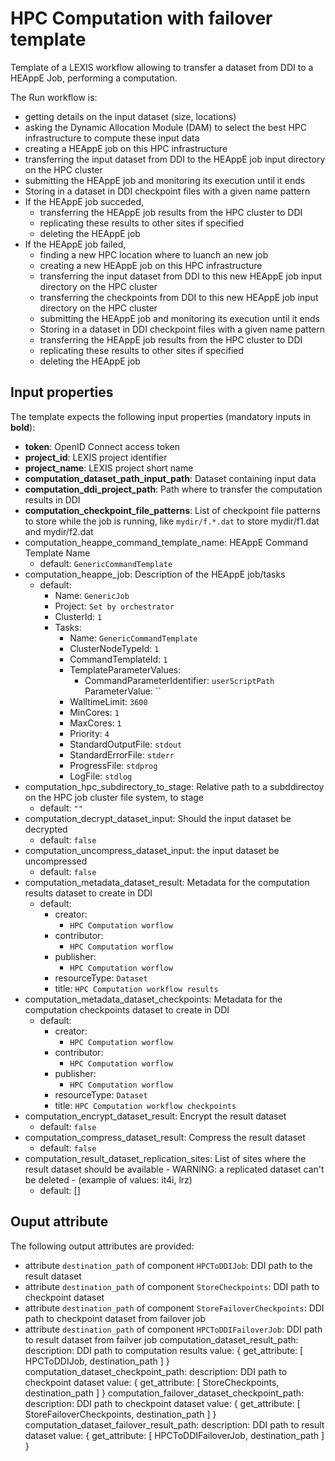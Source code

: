 # HPC Computation with failover template

Template of a LEXIS workflow allowing to transfer a dataset from DDI to a HEAppE Job, performing a computation.

The Run workflow is:
* getting details on the input dataset (size, locations)
* asking the Dynamic Allocation Module (DAM) to select the best HPC infrastructure to compute these input data
* creating a HEAppE job on this HPC infrastructure
* transferring the input dataset from DDI to the HEAppE job input directory on the HPC cluster
* submitting the HEAppE job and monitoring its execution until it ends
* Storing in a dataset in DDI checkpoint files with a given name pattern
* If the HEAppE job succeded,
    * transferring the HEAppE job results from the HPC cluster to DDI
    * replicating these results to other sites if specified
    * deleting the HEAppE job
* If the HEAppE job failed,
    * finding a new HPC location where to luanch an new job
    * creating a new HEAppE job on this HPC infrastructure
    * transferring the input dataset from DDI to this new HEAppE job input directory on the HPC cluster
    * transferring the checkpoints from DDI to this new HEAppE job input directory on the HPC cluster
    * submitting the HEAppE job and monitoring its execution until it ends
    * Storing in a dataset in DDI checkpoint files with a given name pattern
    * transferring the HEAppE job results from the HPC cluster to DDI
    * replicating these results to other sites if specified
    * deleting the HEAppE job

## Input properties

The template expects the following input properties (mandatory inputs in **bold**):
*  **token**: OpenID Connect access token
* **project_id**: LEXIS project identifier
* **project_name**: LEXIS project short name
* **computation_dataset_path_input_path**: Dataset containing input data
* **computation_ddi_project_path**: Path where to transfer the computation results in DDI
* **computation_checkpoint_file_patterns**: List of checkpoint file patterns to store while the job is running, like `mydir/f.*.dat` to store mydir/f1.dat and mydir/f2.dat 
* computation_heappe_command_template_name: HEAppE Command Template Name
  * default: `GenericCommandTemplate`
* computation_heappe_job: Description of the HEAppE job/tasks
  * default:
    * Name: `GenericJob`
    * Project: `Set by orchestrator`
    * ClusterId: `1`
    * Tasks:
      * Name: `GenericCommandTemplate`
      * ClusterNodeTypeId: `1`
      * CommandTemplateId: `1`
      * TemplateParameterValues:
        * CommandParameterIdentifier: `userScriptPath`
          ParameterValue: ``
      * WalltimeLimit: `3600`
      * MinCores: `1`
      * MaxCores: `1`
      * Priority: `4`
      * StandardOutputFile: `stdout`
      * StandardErrorFile: `stderr`
      * ProgressFile: `stdprog`
      * LogFile: `stdlog`
* computation_hpc_subdirectory_to_stage: Relative path to a subddirectoy on the HPC job cluster file system, to stage
  * default: `""`
* computation_decrypt_dataset_input: Should the input dataset be decrypted
  * default: `false`
* computation_uncompress_dataset_input: the input dataset be uncompressed
  * default: `false`
* computation_metadata_dataset_result: Metadata for the computation results dataset to create in DDI
  * default:
    * creator:
      * `HPC Computation worflow`
    * contributor:
      * `HPC Computation worflow`
    * publisher:
      * `HPC Computation worflow`
    * resourceType: `Dataset`
    * title: `HPC Computation workflow results`
* computation_metadata_dataset_checkpoints: Metadata for the computation checkpoints dataset to create in DDI
  * default:
    * creator:
      * `HPC Computation worflow`
    * contributor:
      * `HPC Computation worflow`
    * publisher:
      * `HPC Computation worflow`
    * resourceType: `Dataset`
    * title: `HPC Computation workflow checkpoints`
* computation_encrypt_dataset_result: Encrypt the result dataset
  * default: `false`
* computation_compress_dataset_result: Compress the result dataset
  * default: `false`
* computation_result_dataset_replication_sites: List of sites where the result dataset should be available - WARNING: a replicated dataset can't be deleted - (example of values: it4i, lrz)
  * default: []

## Ouput attribute

The following output attributes are provided:
* attribute `destination_path` of component `HPCToDDIJob`: DDI path to the result dataset
* attribute `destination_path` of component `StoreCheckpoints`: DDI path to checkpoint dataset
* attribute `destination_path` of component `StoreFailoverCheckpoints`: DDI path to checkpoint dataset from failover job
* attribute `destination_path` of component `HPCToDDIFailoverJob`: DDI path to result dataset from failver job
    computation_dataset_result_path:
      description: DDI path to computation results
      value: { get_attribute: [ HPCToDDIJob, destination_path ] }
    computation_dataset_checkpoint_path:
      description: DDI path to checkpoint dataset
      value: { get_attribute: [ StoreCheckpoints, destination_path ] }
    computation_failover_dataset_checkpoint_path:
      description: DDI path to checkpoint dataset
      value: { get_attribute: [ StoreFailoverCheckpoints, destination_path ] }
    computation_dataset_failover_result_path:
      description: DDI path to result dataset
      value: { get_attribute: [ HPCToDDIFailoverJob, destination_path ] }
